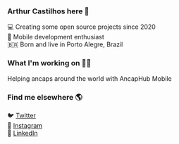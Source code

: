 ### Arthur Castilhos here 👋

💻 Creating some open source projects since 2020 <br>
📱 Mobile development enthusiast <br>
🇧🇷 Born and live in Porto Alegre, Brazil <br>

### What I'm working on 👨‍💻

Helping ancaps around the world with AncapHub Mobile

### Find me elsewhere 🌎

🐦 [Twitter](https://twitter.com/_arthrc_) <br>
📸 [Instagram](https://instagram.com/_arthrc_) <br>
💼 [LinkedIn](https://www.linkedin.com/in/arthur-castilhos-78285a1b5/) <br>
